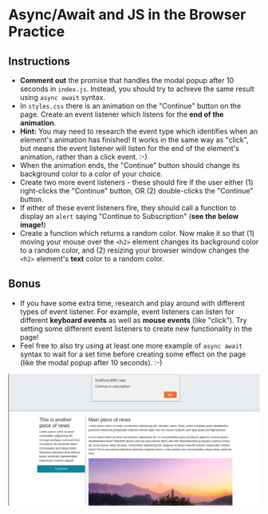 # Async/Await and JS in the Browser Practice

## Instructions

* **Comment out** the promise that handles the modal popup after 10 seconds in `index.js`. Instead, you should try to achieve the same result using `async await` syntax. 
* In `styles.css` there is an animation on the "Continue" button on the page. Create an event listener which listens for the **end of the animation**.
* **Hint:** You may need to research the event type which identifies when an element's animation has finished! It works in the same way as "click", but means the event listener will listen for the end of the element's animation, rather than a click event. :-)
* When the animation ends, the "Continue" button should change its background color to a color of your choice.
* Create two more event listeners - these should fire if the user either (1) right-clicks the "Continue" button, OR (2) double-clicks the "Continue" button. 
* If either of these event listeners fire, they should call a function to display an `alert` saying "Continue to Subscription" (**see the below image!**) 
* Create a function which returns a random color. Now make it so that (1) moving your mouse over the `<h2>` element changes its background color to a random color, and (2) resizing your browser window changes the `<h2>` element's **text** color to a random color.

## Bonus

* If you have some extra time, research and play around with different types of event listener. For example, event listeners can listen for different **keyboard events** as well as **mouse events** (like "click"). Try setting some different event listeners to create new functionality in the page! 
* Feel free to also try using at least one more example of `async await` syntax to wait for a set time before creating some effect on the page (like the modal popup after 10 seconds). :-)

![On click event](images/animationend.png)